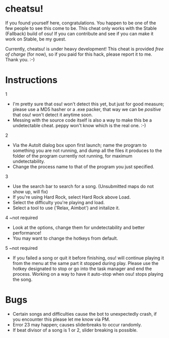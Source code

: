 # cheatsu!

If you found yourself here, congratulations. You happen to be one of the few people to see this come to be.
This cheat only works with the Stable (Fallback) build of osu! If you can contribute and see if you can make it work on Stable, be my guest.

Currently, cheatsu! is under heavy development! This cheat is provided *free of charge* (for now), so if you paid for this hack, please report it to me. Thank you. :-)

# Instructions

 1 
  - I'm pretty sure that osu! won't detect this yet, but just for good measure; please use a MD5 hasher or a .exe packer, that way we can be *positive* that osu! won't detect it anytime soon.
  - Messing with the source code itself is also a way to make this be a undetectable cheat. peppy won't know which is the real one. :-)

 2
  - Via the AutoIt dialog box upon first launch; name the program to something you are not running, and dump all the files it produces to the folder of the program currently not running, for maximum undetectability.
  - Change the process name to that of the program you just specified.
 
 3
  - Use the search bar to search for a song. (Unsubmitted maps do not show up, will fix)
  - If you're using Hard Rock, select Hard Rock above Load.
  - Select the difficulty you're playing and load.
  - Select a tool to use ('Relax, Aimbot') and initalize it.

 4 ~not required
  - Look at the options, change them for undetectability and better performance!
  - You may want to change the hotkeys from default.
  
 5 ~not required
  - If you failed a song or quit it before finishing, osu! will continue playing it from the menu at the same part it stopped during play. Please use the hotkey designated to stop or go into the task manager and end the process. Working on a way to have it auto-stop when osu! stops playing the song.


# Bugs
  - Certain songs and difficulties cause the bot to unexpectedly crash, if you encounter this please let me know via PM.
  - Error 23 may happen; causes sliderbreaks to occur randomly.
  - If beat divisor of a song is 1 or 2, slider breaking is possible.
